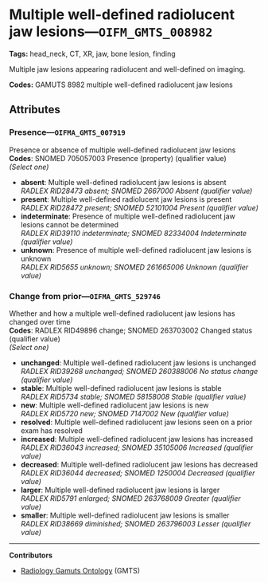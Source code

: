 # Multiple well-defined radiolucent jaw lesions—`OIFM_GMTS_008982`

**Tags:** head_neck, CT, XR, jaw, bone lesion, finding

Multiple jaw lesions appearing radiolucent and well-defined on imaging.

**Codes:** GAMUTS 8982 multiple well-defined radiolucent jaw lesions

## Attributes

### Presence—`OIFMA_GMTS_007919`

Presence or absence of multiple well-defined radiolucent jaw lesions  
**Codes**: SNOMED 705057003 Presence (property) (qualifier value)  
*(Select one)*

- **absent**: Multiple well-defined radiolucent jaw lesions is absent  
_RADLEX RID28473 absent; SNOMED 2667000 Absent (qualifier value)_
- **present**: Multiple well-defined radiolucent jaw lesions is present  
_RADLEX RID28472 present; SNOMED 52101004 Present (qualifier value)_
- **indeterminate**: Presence of multiple well-defined radiolucent jaw lesions cannot be determined  
_RADLEX RID39110 indeterminate; SNOMED 82334004 Indeterminate (qualifier value)_
- **unknown**: Presence of multiple well-defined radiolucent jaw lesions is unknown  
_RADLEX RID5655 unknown; SNOMED 261665006 Unknown (qualifier value)_

### Change from prior—`OIFMA_GMTS_529746`

Whether and how a multiple well-defined radiolucent jaw lesions has changed over time  
**Codes**: RADLEX RID49896 change; SNOMED 263703002 Changed status (qualifier value)  
*(Select one)*

- **unchanged**: Multiple well-defined radiolucent jaw lesions is unchanged  
_RADLEX RID39268 unchanged; SNOMED 260388006 No status change (qualifier value)_
- **stable**: Multiple well-defined radiolucent jaw lesions is stable  
_RADLEX RID5734 stable; SNOMED 58158008 Stable (qualifier value)_
- **new**: Multiple well-defined radiolucent jaw lesions is new  
_RADLEX RID5720 new; SNOMED 7147002 New (qualifier value)_
- **resolved**: Multiple well-defined radiolucent jaw lesions seen on a prior exam has resolved  
- **increased**: Multiple well-defined radiolucent jaw lesions has increased  
_RADLEX RID36043 increased; SNOMED 35105006 Increased (qualifier value)_
- **decreased**: Multiple well-defined radiolucent jaw lesions has decreased  
_RADLEX RID36044 decreased; SNOMED 1250004 Decreased (qualifier value)_
- **larger**: Multiple well-defined radiolucent jaw lesions is larger  
_RADLEX RID5791 enlarged; SNOMED 263768009 Greater (qualifier value)_
- **smaller**: Multiple well-defined radiolucent jaw lesions is smaller  
_RADLEX RID38669 diminished; SNOMED 263796003 Lesser (qualifier value)_

---

**Contributors**

- [Radiology Gamuts Ontology](https://gamuts.net/) (GMTS)